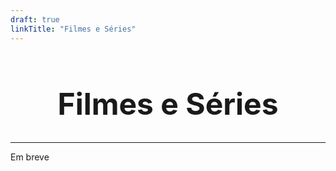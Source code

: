 ```yaml
---
draft: true
linkTitle: "Filmes e Séries"
---
```



<div style="text-align: center; margin-top: 2.5rem;">
  <h1 style="font-size: 3rem; font-family:Inter">Filmes e Séries</h1>
</div>

---

Em breve